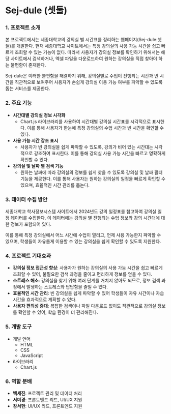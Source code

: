 # Sej-dule (셋둘)

### 1. 프로젝트 소개

본 프로젝트에서는 세종대학교의 강의실 별 시간표를 정리하는 웹페이지(Sej-dule:셋둘)를 개발한다. 현재 세종대학교 사이트에서는 특정 강의실의 사용 가능 시간을 쉽고 빠르게 조회할 수 있는 기능이 없다. 따라서 사용자가 강의실 정보를 확인하기 위해서는 해당 사이트에서 검색하거나, 엑셀 파일을 다운로드하여 원하는 강의실을 직접 찾아야 하는 불편함이 존재한다.

Sej-dule은 이러한 불편함을 해결하기 위해, 강의실별로 수업이 진행되는 시간과 빈 시간을 직관적으로 보여주어 사용자가 손쉽게 강의실 이용 가능 여부를 파악할 수 있도록 돕는 서비스를 제공한다.

### 2. 주요 기능

- **시간대별 강의실 정보 시각화**
    - Chart.js 라이브러리를 사용하여 시간대별 강의실 시간표를 시각적으로 표시한다. 이를 통해 사용자가 한눈에 특정 강의실의 수업 시간과 빈 시간을 확인할 수 있다.
- **사용 가능 시간 강조 표시**
    - 사용자가 빈 강의실을 쉽게 파악할 수 있도록, 강의가 비어 있는 시간대는 시각적으로 강조하여 표시한다. 이를 통해 강의실 사용 가능 시간을 빠르고 명확하게 확인할 수 있다.
- **강의실 및 날짜 별 검색 기능**
    - 원하는 날짜에 따라 강의실의 정보를 쉽게 찾을 수 있도록 강의실 및 날짜 필터 기능을 제공한다. 이를 통해 사용자는 원하는 강의실의 일정을 빠르게 확인할 수 있으며, 효율적인 시간 관리를 돕는다.

### 3. 데이터 수집 방안

세종대학교 학사정보시스템 사이트에서 2024년도 강의 일정표를 참고하여 강의실 일정 데이터를 수집한다. 이 데이터에는 강의실 별 진행되는 수업 정보와 강의 시간대에 대한 정보가 포함되어 있다.

이를 통해 특정 강의실에서 어느 시간에 수업이 열리고, 언제 사용 가능한지 파악할 수 있으며, 학생들이 자유롭게 이용할 수 있는 강의실을 쉽게 확인할 수 있도록 지원한다.

### 4. 프로젝트 기대효과

- **강의실 정보 접근성 향상**: 사용자가 원하는 강의실의 사용 가능 시간을 쉽고 빠르게 조회할 수 있어, 불필요한 검색 과정을 줄이고 편리하게 정보를 얻을 수 있다.
- **스트레스 해소**: 강의실을 찾기 위해 여러 단계를 거치지 않아도 되므로, 정보 검색 과정에서 발생하는 스트레스와 답답함을 줄일 수 있다.
- **효율적인 시간 관리**: 빈 강의실을 쉽게 파악할 수 있어 학생들이 자유 시간이나 자습 시간을 효과적으로 계획할 수 있다.
- **사용자 편의성 증대**: 복잡한 검색이나 파일 다운로드 없이도 직관적으로 강의실 정보를 확인할 수 있어, 학습 환경이 더 편리해진다.

### 5. 개발 도구

- 개발 언어
    - HTML
    - CSS
    - JavaScript
- 라이브러리
    - Chart.js

### 6. 역할 분배

- **백세진**: 프로젝트 관리 및 데이터 처리
- **서미경**: 프론트엔드 리드, UI/UX 지원
- **장서현**: UI/UX 리드, 프론트엔드 지원
